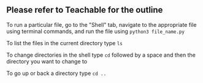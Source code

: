 ## Please refer to Teachable for the outline

To run a particular file, go to the "Shell" tab, navigate to the appropriate file using terminal commands, and run the file using `python3 file_name.py`

To list the files in the current directory type `ls`

To change directories in the shell type `cd` followed by a space and then the directory you want to change to

To go up or back a directory type `cd ..`